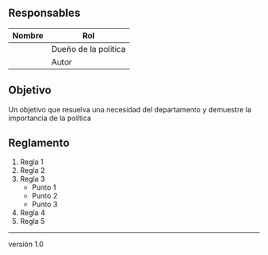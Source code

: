 ## Responsables
| Nombre    | Rol               | 
| --------- | ----------------- | 
|           | Dueño de la política            | 
|           | Autor       |

## Objetivo
Un objetivo que resuelva una necesidad del departamento y demuestre la importancia de la política

## Reglamento
1. Regla 1
2. Regla 2
3. Regla 3
      <ul>
          <li>Punto 1</li>
          <li>Punto 2</li>
          <li>Punto 3</li>
      </ul>
4. Regla 4
5. Regla 5

***
versión 1.0


